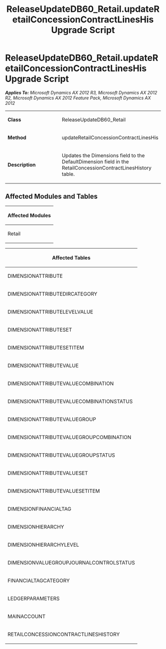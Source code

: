 ﻿---
title: ReleaseUpdateDB60_Retail.updateRetailConcessionContractLinesHis Upgrade Script
TOCTitle: ReleaseUpdateDB60_Retail.updateRetailConcessionContractLinesHis Upgrade Script
ms:assetid: f50d52cd-2739-9528-adb7-28e95a9426b1
ms:mtpsurl: https://msdn.microsoft.com/en-us/library/JJ737533(v=AX.60)
ms:contentKeyID: 49712227
ms.date: 05/18/2015
mtps_version: v=AX.60
---

# ReleaseUpdateDB60\_Retail.updateRetailConcessionContractLinesHis Upgrade Script 


_**Applies To:** Microsoft Dynamics AX 2012 R3, Microsoft Dynamics AX 2012 R2, Microsoft Dynamics AX 2012 Feature Pack, Microsoft Dynamics AX 2012_

<table>
<colgroup>
<col style="width: 50%" />
<col style="width: 50%" />
</colgroup>
<tbody>
<tr class="odd">
<td><p><strong>Class</strong></p></td>
<td><p>ReleaseUpdateDB60_Retail</p></td>
</tr>
<tr class="even">
<td><p><strong>Method</strong></p></td>
<td><p>updateRetailConcessionContractLinesHis</p></td>
</tr>
<tr class="odd">
<td><p><strong>Description</strong></p></td>
<td><p>Updates the Dimensions field to the DefaultDimension field in the RetailConcessionContractLinesHistory table.</p></td>
</tr>
</tbody>
</table>


## Affected Modules and Tables

<table>
<colgroup>
<col style="width: 100%" />
</colgroup>
<thead>
<tr class="header">
<th><p>Affected Modules</p></th>
</tr>
</thead>
<tbody>
<tr class="odd">
<td><p>Retail</p></td>
</tr>
</tbody>
</table>


<table>
<colgroup>
<col style="width: 100%" />
</colgroup>
<thead>
<tr class="header">
<th><p>Affected Tables</p></th>
</tr>
</thead>
<tbody>
<tr class="odd">
<td><p>DIMENSIONATTRIBUTE</p></td>
</tr>
<tr class="even">
<td><p>DIMENSIONATTRIBUTEDIRCATEGORY</p></td>
</tr>
<tr class="odd">
<td><p>DIMENSIONATTRIBUTELEVELVALUE</p></td>
</tr>
<tr class="even">
<td><p>DIMENSIONATTRIBUTESET</p></td>
</tr>
<tr class="odd">
<td><p>DIMENSIONATTRIBUTESETITEM</p></td>
</tr>
<tr class="even">
<td><p>DIMENSIONATTRIBUTEVALUE</p></td>
</tr>
<tr class="odd">
<td><p>DIMENSIONATTRIBUTEVALUECOMBINATION</p></td>
</tr>
<tr class="even">
<td><p>DIMENSIONATTRIBUTEVALUECOMBINATIONSTATUS</p></td>
</tr>
<tr class="odd">
<td><p>DIMENSIONATTRIBUTEVALUEGROUP</p></td>
</tr>
<tr class="even">
<td><p>DIMENSIONATTRIBUTEVALUEGROUPCOMBINATION</p></td>
</tr>
<tr class="odd">
<td><p>DIMENSIONATTRIBUTEVALUEGROUPSTATUS</p></td>
</tr>
<tr class="even">
<td><p>DIMENSIONATTRIBUTEVALUESET</p></td>
</tr>
<tr class="odd">
<td><p>DIMENSIONATTRIBUTEVALUESETITEM</p></td>
</tr>
<tr class="even">
<td><p>DIMENSIONFINANCIALTAG</p></td>
</tr>
<tr class="odd">
<td><p>DIMENSIONHIERARCHY</p></td>
</tr>
<tr class="even">
<td><p>DIMENSIONHIERARCHYLEVEL</p></td>
</tr>
<tr class="odd">
<td><p>DIMENSIONVALUEGROUPJOURNALCONTROLSTATUS</p></td>
</tr>
<tr class="even">
<td><p>FINANCIALTAGCATEGORY</p></td>
</tr>
<tr class="odd">
<td><p>LEDGERPARAMETERS</p></td>
</tr>
<tr class="even">
<td><p>MAINACCOUNT</p></td>
</tr>
<tr class="odd">
<td><p>RETAILCONCESSIONCONTRACTLINESHISTORY</p></td>
</tr>
</tbody>
</table>

  


